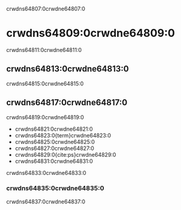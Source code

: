 crwdns64807:0crwdne64807:0
# crwdns64809:0crwdne64809:0

crwdns64811:0crwdne64811:0

## crwdns64813:0crwdne64813:0

crwdns64815:0crwdne64815:0

## crwdns64817:0crwdne64817:0

crwdns64819:0crwdne64819:0

- crwdns64821:0crwdne64821:0
- crwdns64823:0{term}crwdne64823:0
- crwdns64825:0crwdne64825:0
- crwdns64827:0crwdne64827:0
- crwdns64829:0{cite:ps}crwdne64829:0
- crwdns64831:0crwdne64831:0

crwdns64833:0crwdne64833:0
### crwdns64835:0crwdne64835:0

crwdns64837:0crwdne64837:0
